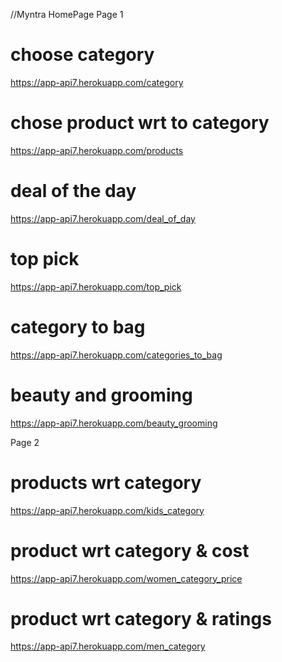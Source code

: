 //Myntra HomePage
Page 1
# choose category
https://app-api7.herokuapp.com/category
# chose product wrt to category
https://app-api7.herokuapp.com/products
# deal of the day 
https://app-api7.herokuapp.com/deal_of_day
# top pick 
https://app-api7.herokuapp.com/top_pick
# category to bag
https://app-api7.herokuapp.com/categories_to_bag
# beauty and grooming
https://app-api7.herokuapp.com/beauty_grooming


Page 2
# products wrt category
https://app-api7.herokuapp.com/kids_category
# product wrt category & cost 
https://app-api7.herokuapp.com/women_category_price

# product wrt category & ratings
https://app-api7.herokuapp.com/men_category

